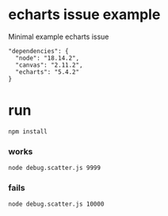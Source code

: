 # echarts issue example
Minimal example echarts issue

```
"dependencies": {
  "node": "18.14.2",
  "canvas": "2.11.2",
  "echarts": "5.4.2"
}
```

# run
```
npm install
```

### works
```
node debug.scatter.js 9999 
```

### fails
```
node debug.scatter.js 10000
```

